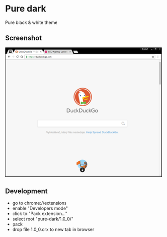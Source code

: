# Pure dark

Pure black & white theme

## Screenshot

![pure dark](screenshot.png "pure dark")

## Development

* go to chrome://extensions
* enable "Developers mode"
* click to "Pack extension..."
* select root "pure-dark/1.0_0/"
* pack
* drop file 1.0_0.crx to new tab in browser
